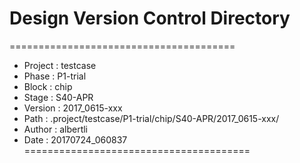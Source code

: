 # Design Version Control Directory
=======================================
* Project : testcase
* Phase   : P1-trial
* Block   : chip
* Stage   : S40-APR
* Version : 2017_0615-xxx
* Path    : .project/testcase/P1-trial/chip/S40-APR/2017_0615-xxx/
* Author  : albertli
* Date    : 20170724_060837
=======================================
